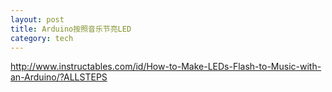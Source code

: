 ```yaml
---
layout: post
title: Arduino按照音乐节亮LED
category: tech
---
```

http://www.instructables.com/id/How-to-Make-LEDs-Flash-to-Music-with-an-Arduino/?ALLSTEPS

